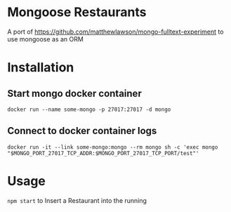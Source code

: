 # Mongoose Restaurants
A port of https://github.com/matthewlawson/mongo-fulltext-experiment to use mongoose as an ORM
# Installation

## Start mongo docker container
`docker run --name some-mongo -p 27017:27017 -d mongo`
## Connect to docker container logs
`docker run -it --link some-mongo:mongo --rm mongo sh -c 'exec mongo "$MONGO_PORT_27017_TCP_ADDR:$MONGO_PORT_27017_TCP_PORT/test"'`

# Usage
`npm start` to Insert a Restaurant into the running
